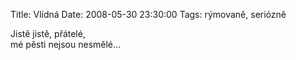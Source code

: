 Title: Vlídná
Date: 2008-05-30 23:30:00
Tags: rýmovaně, seriózně

Jistě jistě, přátelé,  
mé pěsti nejsou nesmělé…